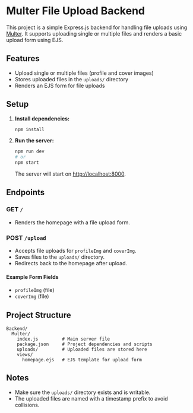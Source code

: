 # Multer File Upload Backend

This project is a simple Express.js backend for handling file uploads using [Multer](https://github.com/expressjs/multer). It supports uploading single or multiple files and renders a basic upload form using EJS.

## Features

- Upload single or multiple files (profile and cover images)
- Stores uploaded files in the `uploads/` directory
- Renders an EJS form for file uploads

## Setup

1. **Install dependencies:**

   ```sh
   npm install
   ```

2. **Run the server:**

   ```sh
   npm run dev
   # or
   npm start
   ```

   The server will start on [http://localhost:8000](http://localhost:8000).

## Endpoints

### GET `/`

- Renders the homepage with a file upload form.

### POST `/upload`

- Accepts file uploads for `profileImg` and `coverImg`.
- Saves files to the `uploads/` directory.
- Redirects back to the homepage after upload.

#### Example Form Fields

- `profileImg` (file)
- `coverImg` (file)

## Project Structure

```
Backend/
  Multer/
    index.js         # Main server file
    package.json     # Project dependencies and scripts
    uploads/         # Uploaded files are stored here
    views/
      homepage.ejs   # EJS template for upload form
```

## Notes

- Make sure the `uploads/` directory exists and is writable.
- The uploaded files are named with a timestamp prefix to avoid collisions.

